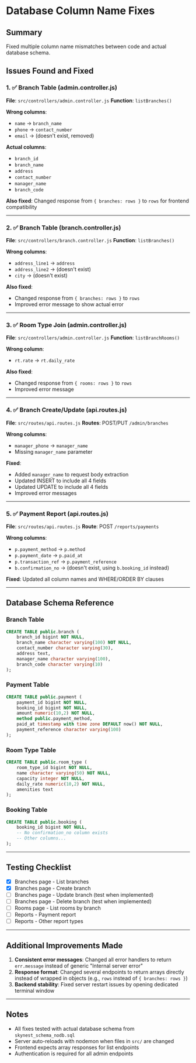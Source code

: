 # Database Column Name Fixes

## Summary
Fixed multiple column name mismatches between code and actual database schema.

## Issues Found and Fixed

### 1. ✅ Branch Table (admin.controller.js)
**File**: `src/controllers/admin.controller.js`
**Function**: `listBranches()`

**Wrong columns**:
- `name` → `branch_name`
- `phone` → `contact_number`
- `email` → (doesn't exist, removed)

**Actual columns**:
- `branch_id`
- `branch_name`
- `address`
- `contact_number`
- `manager_name`
- `branch_code`

**Also fixed**: Changed response from `{ branches: rows }` to `rows` for frontend compatibility

---

### 2. ✅ Branch Table (branch.controller.js)
**File**: `src/controllers/branch.controller.js`
**Function**: `listBranches()`

**Wrong columns**:
- `address_line1` → `address`
- `address_line2` → (doesn't exist)
- `city` → (doesn't exist)

**Also fixed**: 
- Changed response from `{ branches: rows }` to `rows`
- Improved error message to show actual error

---

### 3. ✅ Room Type Join (admin.controller.js)
**File**: `src/controllers/admin.controller.js`
**Function**: `listBranchRooms()`

**Wrong column**:
- `rt.rate` → `rt.daily_rate`

**Also fixed**:
- Changed response from `{ rooms: rows }` to `rows`
- Improved error message

---

### 4. ✅ Branch Create/Update (api.routes.js)
**File**: `src/routes/api.routes.js`
**Routes**: POST/PUT `/admin/branches`

**Wrong columns**:
- `manager_phone` → `manager_name`
- Missing `manager_name` parameter

**Fixed**:
- Added `manager_name` to request body extraction
- Updated INSERT to include all 4 fields
- Updated UPDATE to include all 4 fields
- Improved error messages

---

### 5. ✅ Payment Report (api.routes.js)
**File**: `src/routes/api.routes.js`
**Route**: POST `/reports/payments`

**Wrong columns**:
- `p.payment_method` → `p.method`
- `p.payment_date` → `p.paid_at`
- `p.transaction_ref` → `p.payment_reference`
- `b.confirmation_no` → (doesn't exist, using `b.booking_id` instead)

**Fixed**: Updated all column names and WHERE/ORDER BY clauses

---

## Database Schema Reference

### Branch Table
```sql
CREATE TABLE public.branch (
    branch_id bigint NOT NULL,
    branch_name character varying(100) NOT NULL,
    contact_number character varying(30),
    address text,
    manager_name character varying(100),
    branch_code character varying(10)
);
```

### Payment Table
```sql
CREATE TABLE public.payment (
    payment_id bigint NOT NULL,
    booking_id bigint NOT NULL,
    amount numeric(10,2) NOT NULL,
    method public.payment_method,
    paid_at timestamp with time zone DEFAULT now() NOT NULL,
    payment_reference character varying(100)
);
```

### Room Type Table
```sql
CREATE TABLE public.room_type (
    room_type_id bigint NOT NULL,
    name character varying(50) NOT NULL,
    capacity integer NOT NULL,
    daily_rate numeric(10,2) NOT NULL,
    amenities text
);
```

### Booking Table
```sql
CREATE TABLE public.booking (
    booking_id bigint NOT NULL,
    -- No confirmation_no column exists
    -- Other columns...
);
```

---

## Testing Checklist

- [x] Branches page - List branches
- [x] Branches page - Create branch
- [ ] Branches page - Update branch (test when implemented)
- [ ] Branches page - Delete branch (test when implemented)
- [ ] Rooms page - List rooms by branch
- [ ] Reports - Payment report
- [ ] Reports - Other report types

---

## Additional Improvements Made

1. **Consistent error messages**: Changed all error handlers to return `err.message` instead of generic "Internal server error"
2. **Response format**: Changed several endpoints to return arrays directly instead of wrapped in objects (e.g., `rows` instead of `{ branches: rows }`)
3. **Backend stability**: Fixed server restart issues by opening dedicated terminal window

---

## Notes

- All fixes tested with actual database schema from `skynest_schema_nodb.sql`
- Server auto-reloads with nodemon when files in `src/` are changed
- Frontend expects array responses for list endpoints
- Authentication is required for all admin endpoints
